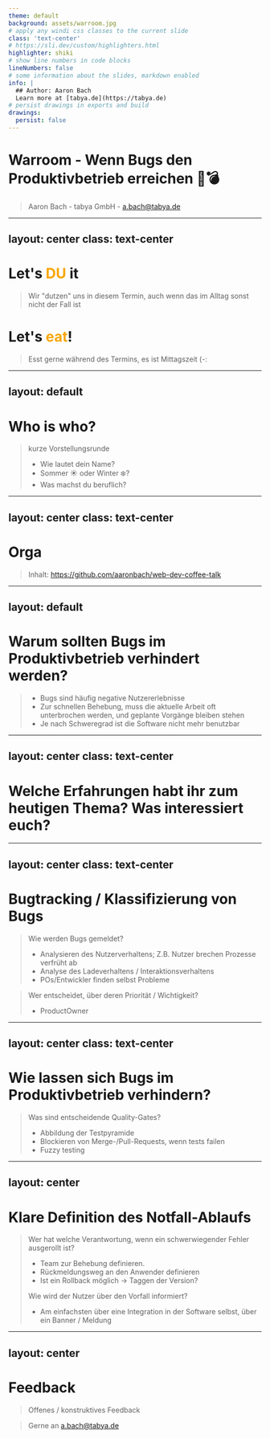 ```yaml
---
theme: default
background: assets/warroom.jpg
# apply any windi css classes to the current slide
class: 'text-center'
# https://sli.dev/custom/highlighters.html
highlighter: shiki
# show line numbers in code blocks
lineNumbers: false
# some information about the slides, markdown enabled
info: |
  ## Author: Aaron Bach
  Learn more at [tabya.de](https://tabya.de)
# persist drawings in exports and build
drawings:
  persist: false
---
```


# Warroom - Wenn Bugs den Produktivbetrieb erreichen 🤯💣
> Aaron Bach - tabya GmbH - a.bach@tabya.de

---
layout: center
class: text-center
---

# Let's <font color="#f7a600">**DU**</font> it
> Wir "dutzen" uns in diesem Termin, auch wenn das im Alltag sonst nicht der Fall ist


# Let's <font color="#f7a600">**eat**</font>!
> Esst gerne während des Termins, es ist Mittagszeit (-:

---
layout: default
---

# Who is who?
> kurze Vorstellungsrunde
> - Wie lautet dein Name?
> - Sommer ☀️ oder Winter ❄️?
> - Was machst du beruflich?

---
layout: center
class: text-center
---

# Orga
> Inhalt: https://github.com/aaronbach/web-dev-coffee-talk

---
layout: default
---

# Warum sollten Bugs im Produktivbetrieb verhindert werden? 
> * Bugs sind häufig negative Nutzererlebnisse
> * Zur schnellen Behebung, muss die aktuelle Arbeit oft unterbrochen werden, und geplante Vorgänge bleiben stehen
> * Je nach Schweregrad ist die Software nicht mehr benutzbar

---
layout: center
class: text-center
---

# Welche Erfahrungen habt ihr zum heutigen Thema? Was interessiert euch?

---
layout: center
class: text-center
---

# Bugtracking / Klassifizierung von Bugs
> Wie werden Bugs gemeldet?
> * Analysieren des Nutzerverhaltens; Z.B. Nutzer brechen Prozesse verfrüht ab
> * Analyse des Ladeverhaltens / Interaktionsverhaltens
> * POs/Entwickler finden selbst Probleme

> Wer entscheidet, über deren Priorität / Wichtigkeit?
> * ProductOwner

---
layout: center
class: text-center
---

# Wie lassen sich Bugs im Produktivbetrieb verhindern?
> Was sind entscheidende Quality-Gates?
> * Abbildung der Testpyramide
> * Blockieren von Merge-/Pull-Requests, wenn tests failen
> * Fuzzy testing

---
layout: center
---

# Klare Definition des Notfall-Ablaufs
> Wer hat welche Verantwortung, wenn ein schwerwiegender Fehler ausgerollt ist?
> * Team zur Behebung definieren.
> * Rückmeldungsweg an den Anwender definieren
> * Ist ein Rollback möglich -> Taggen der Version?
>
> Wie wird der Nutzer über den Vorfall informiert?
> * Am einfachsten über eine Integration in der Software selbst, über ein Banner / Meldung

---
layout: center
---

# Feedback
> Offenes / konstruktives Feedback

> Gerne an a.bach@tabya.de
